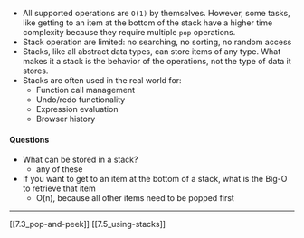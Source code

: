 - All supported operations are `O(1)` by themselves. However, some tasks, like getting to an item at the bottom of the stack have a higher time complexity because they require multiple `pop` operations. 
- Stack operation are limited: no searching, no sorting, no random access
- Stacks, like all abstract data types, can store items of any type. What makes it a stack is the behavior of the operations, not the type of data it stores.
- Stacks are often used in the real world for:
	- Function call management
	- Undo/redo functionality
	- Expression evaluation
	- Browser history

#### Questions 
- What can be stored in a stack?
	- any of these
- If you want to get to an item at the bottom of a stack, what is the Big-O to retrieve that item
	- O(n), because all other items need to be popped first 

---
[[7.3_pop-and-peek]]
[[7.5_using-stacks]]
